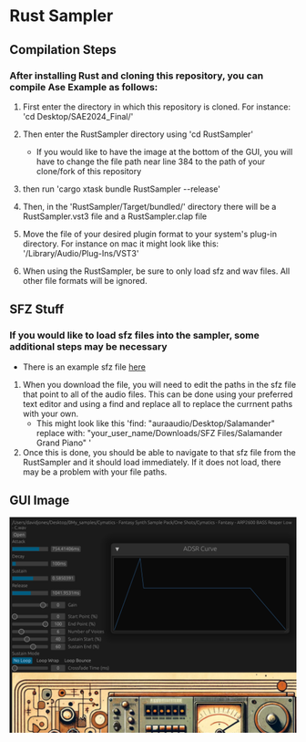 # Rust Sampler


## Compilation Steps

### After installing Rust and cloning this repository, you can compile Ase Example as follows:

1. First enter the directory in which this repository is cloned. For instance: 'cd Desktop/SAE2024_Final/'

2. Then enter the RustSampler directory using 'cd RustSampler' 
   * If you would like to have the image at the bottom of the GUI, you will have to change the file path near line 384 to the path of your clone/fork of this repository

3. then run 'cargo xtask bundle RustSampler --release'

4. Then, in the 'RustSampler/Target/bundled/' directory there will be a RustSampler.vst3 file and a RustSampler.clap file

5. Move the file of your desired plugin format to your system's plug-in directory. For instance on mac it might look like this: '/Library/Audio/Plug-Ins/VST3'

6. When using the RustSampler, be sure to only load sfz and wav files. All other file formats will be ignored. 

## SFZ Stuff

### If you would like to load sfz files into the sampler, some additional steps may be necessary
 * There is an example sfz file [here]([https://www.google.com](https://github.com/SonyaInSiberia/SAE2024_Final/releases/tag/v1.0))
1. When you download the file, you will need to edit the paths in the sfz file that point to all of the audio files. This can be done using your preferred text editor and using a find and replace all to replace the currnent paths with your own.
   * This might look like this 'find: "auraaudio/Desktop/Salamander"  replace with: "your_user_name/Downloads/SFZ Files/Salamander Grand Piano" '
2. Once this is done, you should be able to navigate to that sfz file from the RustSampler and it should load immediately. If it does not load, there may be a problem with your file paths.
## GUI Image
![plot](./images/RustSampler_GUI.png)



